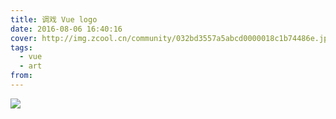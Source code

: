 ```yaml
---
title: 调戏 Vue logo
date: 2016-08-06 16:40:16
cover: http://img.zcool.cn/community/032bd3557a5abcd0000018c1b74486e.jpg@500w_376h_1c_1e_1l_2o_100sh.jpg
tags: 
  - vue
  - art
from:
---
```


![](http://oaul0t4t1.bkt.clouddn.com/imgs%E8%B0%83%E6%88%8Fvue%E6%95%99%E7%A8%8B.png)
